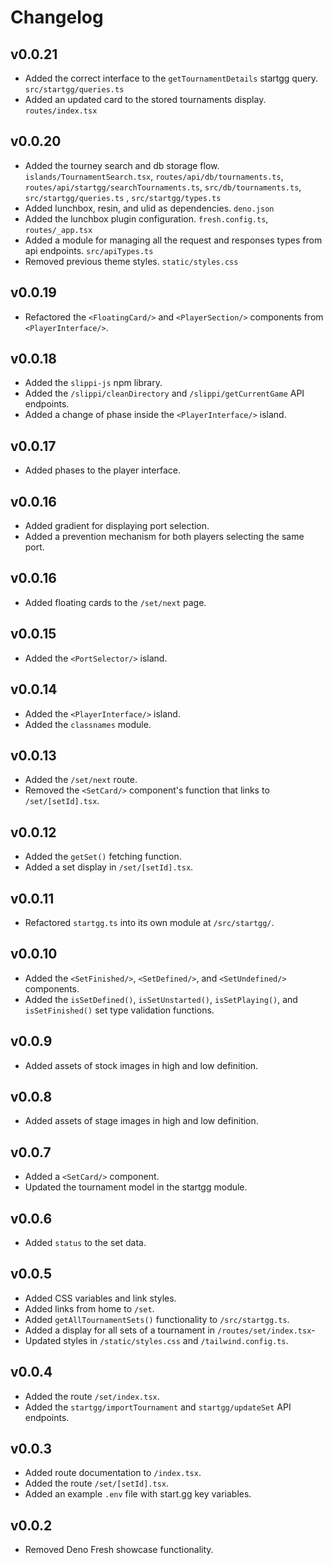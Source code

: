 # Changelog

## v0.0.21

- Added the correct interface to the `getTournamentDetails` startgg query.
  `src/startgg/queries.ts`
- Added an updated card to the stored tournaments display. `routes/index.tsx`

## v0.0.20

- Added the tourney search and db storage flow. `islands/TournamentSearch.tsx`,
  `routes/api/db/tournaments.ts`, `routes/api/startgg/searchTournaments.ts`,
  `src/db/tournaments.ts`, `src/startgg/queries.ts` , `src/startgg/types.ts`
- Added lunchbox, resin, and ulid as dependencies. `deno.json`
- Added the lunchbox plugin configuration. `fresh.config.ts`, `routes/_app.tsx`
- Added a module for managing all the request and responses types from api
  endpoints. `src/apiTypes.ts`
- Removed previous theme styles. `static/styles.css`

## v0.0.19

- Refactored the `<FloatingCard/>` and `<PlayerSection/>` components from
  `<PlayerInterface/>`.

## v0.0.18

- Added the `slippi-js` npm library.
- Added the `/slippi/cleanDirectory` and `/slippi/getCurrentGame` API endpoints.
- Added a change of phase inside the `<PlayerInterface/>` island.

## v0.0.17

- Added phases to the player interface.

## v0.0.16

- Added gradient for displaying port selection.
- Added a prevention mechanism for both players selecting the same port.

## v0.0.16

- Added floating cards to the `/set/next` page.

## v0.0.15

- Added the `<PortSelector/>` island.

## v0.0.14

- Added the `<PlayerInterface/>` island.
- Added the `classnames` module.

## v0.0.13

- Added the `/set/next` route.
- Removed the `<SetCard/>` component's function that links to
  `/set/[setId].tsx`.

## v0.0.12

- Added the `getSet()` fetching function.
- Added a set display in `/set/[setId].tsx`.

## v0.0.11

- Refactored `startgg.ts` into its own module at `/src/startgg/`.

## v0.0.10

- Added the `<SetFinished/>`, `<SetDefined/>`, and `<SetUndefined/>` components.
- Added the `isSetDefined()`, `isSetUnstarted()`, `isSetPlaying()`, and
  `isSetFinished()` set type validation functions.

## v0.0.9

- Added assets of stock images in high and low definition.

## v0.0.8

- Added assets of stage images in high and low definition.

## v0.0.7

- Added a `<SetCard/>` component.
- Updated the tournament model in the startgg module.

## v0.0.6

- Added `status` to the set data.

## v0.0.5

- Added CSS variables and link styles.
- Added links from home to `/set`.
- Added `getAllTournamentSets()` functionality to `/src/startgg.ts`.
- Added a display for all sets of a tournament in `/routes/set/index.tsx`-
- Updated styles in `/static/styles.css` and `/tailwind.config.ts`.

## v0.0.4

- Added the route `/set/index.tsx`.
- Added the `startgg/importTournament` and `startgg/updateSet` API endpoints.

## v0.0.3

- Added route documentation to `/index.tsx`.
- Added the route `/set/[setId].tsx`.
- Added an example `.env` file with start.gg key variables.

## v0.0.2

- Removed Deno Fresh showcase functionality.
